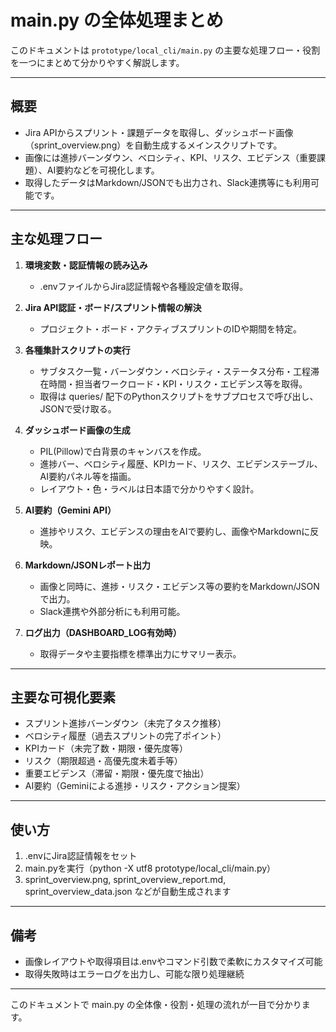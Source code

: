 # main.py の全体処理まとめ

このドキュメントは `prototype/local_cli/main.py` の主要な処理フロー・役割を一つにまとめて分かりやすく解説します。

---

## 概要

- Jira APIからスプリント・課題データを取得し、ダッシュボード画像（sprint_overview.png）を自動生成するメインスクリプトです。
- 画像には進捗バーンダウン、ベロシティ、KPI、リスク、エビデンス（重要課題）、AI要約などを可視化します。
- 取得したデータはMarkdown/JSONでも出力され、Slack連携等にも利用可能です。

---

## 主な処理フロー

1. **環境変数・認証情報の読み込み**

   - .envファイルからJira認証情報や各種設定値を取得。

2. **Jira API認証・ボード/スプリント情報の解決**

   - プロジェクト・ボード・アクティブスプリントのIDや期間を特定。

3. **各種集計スクリプトの実行**

   - サブタスク一覧・バーンダウン・ベロシティ・ステータス分布・工程滞在時間・担当者ワークロード・KPI・リスク・エビデンス等を取得。
   - 取得は queries/ 配下のPythonスクリプトをサブプロセスで呼び出し、JSONで受け取る。

4. **ダッシュボード画像の生成**

   - PIL(Pillow)で白背景のキャンバスを作成。
   - 進捗バー、ベロシティ履歴、KPIカード、リスク、エビデンステーブル、AI要約パネル等を描画。
   - レイアウト・色・ラベルは日本語で分かりやすく設計。

5. **AI要約（Gemini API）**

   - 進捗やリスク、エビデンスの理由をAIで要約し、画像やMarkdownに反映。

6. **Markdown/JSONレポート出力**

   - 画像と同時に、進捗・リスク・エビデンス等の要約をMarkdown/JSONで出力。
   - Slack連携や外部分析にも利用可能。

7. **ログ出力（DASHBOARD_LOG有効時）**
   - 取得データや主要指標を標準出力にサマリー表示。

---

## 主要な可視化要素

- スプリント進捗バーンダウン（未完了タスク推移）
- ベロシティ履歴（過去スプリントの完了ポイント）
- KPIカード（未完了数・期限・優先度等）
- リスク（期限超過・高優先度未着手等）
- 重要エビデンス（滞留・期限・優先度で抽出）
- AI要約（Geminiによる進捗・リスク・アクション提案）

---

## 使い方

1. .envにJira認証情報をセット
2. main.pyを実行（python -X utf8 prototype/local_cli/main.py）
3. sprint_overview.png, sprint_overview_report.md, sprint_overview_data.json などが自動生成されます

---

## 備考

- 画像レイアウトや取得項目は.envやコマンド引数で柔軟にカスタマイズ可能
- 取得失敗時はエラーログを出力し、可能な限り処理継続

---

このドキュメントで main.py の全体像・役割・処理の流れが一目で分かります。

